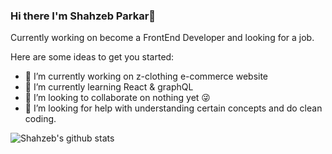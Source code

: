 ### Hi there I'm Shahzeb Parkar👋
Currently working on become a FrontEnd Developer and looking for a job.

Here are some ideas to get you started:

- 🔭 I’m currently working on z-clothing e-commerce website
- 🌱 I’m currently learning React & graphQL
- 👯 I’m looking to collaborate on nothing yet 😜
- 🤔 I’m looking for help with  understanding certain concepts and do clean coding.

![Shahzeb's github stats](https://github-readme-stats.vercel.app/api?username=shahzebgit&show_icons=true&theme=tokyonight)


<!--
**shahzebgit/shahzebgit** is a ✨ _special_ ✨ repository because its `README.md` (this file) appears on your GitHub profile.


- 💬 Ask me about ...
- 📫 How to reach me: ...
- 😄 Pronouns: ...
- ⚡ Fun fact: ...
-->
